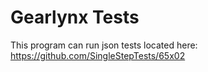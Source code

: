 # Gearlynx Tests

This program can run json tests located here: https://github.com/SingleStepTests/65x02
